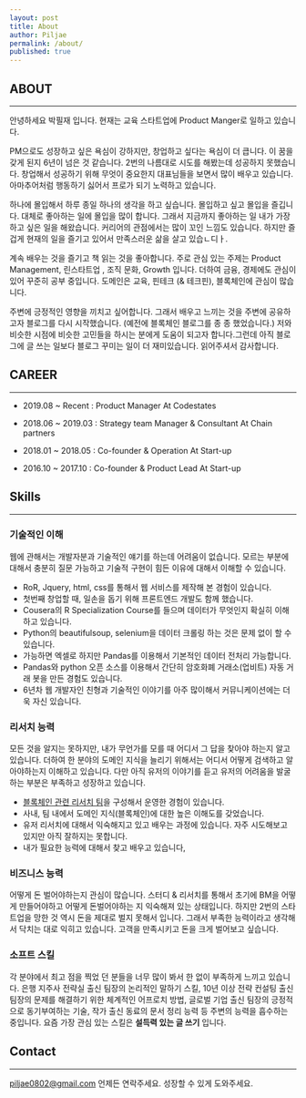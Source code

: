 ```yaml
---
layout: post
title: About
author: Piljae
permalink: /about/
published: true
---
```



## ABOUT
-------------
 안녕하세요 박필재 입니다. 현재는 교육 스타트업에 Product Manger로 일하고 있습니다. 
 
 PM으로도 성장하고 싶은 욕심이 강하지만, 창업하고 싶다는 욕심이 더 큽니다. 이 꿈을 갖게 된지 6년이 넘은 것 같습니다. 2번의 나름대로 시도를 해봤는데 성공하지 못했습니다. 창업해서 성공하기 위해 무엇이 중요한지 대표님들을 보면서 많이 배우고 있습니다. 아마추어처럼 행동하기 싫어서 프로가 되기 노력하고 있습니다. 
 
 하나에 몰입해서 하루 종일 하나의 생각을 하고 싶습니다. 몰입하고 싶고 몰입을 즐깁니다. 대체로 좋아하는 일에 몰입을 많이 합니다. 그래서 지금까지 좋아하는 일 내가 가장 하고 싶은 일을 해왔습니다. 커리어의 관점에서는 많이 꼬인 느낌도 있습니다. 하지만 즐겁게 현재의 일을 즐기고 있어서 만족스러운 삶을 살고 있습ㄴ디ㅏ. 
 
 계속 배우는 것을 즐기고 책 읽는 것을 좋아합니다. 주로 관심 있는 주제는 Product Management, 린스타트업 , 조직 문화, Growth 입니다. 더하여 금융, 경제에도 관심이 있어 꾸준히 공부 중입니다. 도메인은 교육, 핀테크 (& 테크핀), 블록체인에 관심이 많습니다.
 
 주변에 긍정적인 영향을 끼치고 싶어합니다. 그래서 배우고 느끼는 것을 주변에 공유하고자 블로그를 다시 시작했습니다. (예전에 블록체인 블로그를 종 종 했었습니다.) 저와 비슷한 시점에 비슷한 고민들을 하시는 분에게 도움이 되고자 합니다.그런데 아직 블로그에 글 쓰는 일보다 블로그 꾸미는 일이 더 재미있습니다. 읽어주셔서 감사합니다.


## CAREER
---------------

- 2019.08 ~ Recent   : Product Manager At Codestates

- 2018.06 ~ 2019.03  : Strategy team Manager & Consultant At Chain partners
			
- 2018.01 ~ 2018.05  : Co-founder & Operation At Start-up

- 2016.10 ~ 2017.10  : Co-founder & Product Lead At Start-up



## Skills
-------
### 기술적인 이해 
웹에 관해서는 개발자분과 기술적인 얘기를 하는데 어려움이 없습니다. 모르는 부분에 대해서 충분히 질문 가능하고 기술적 구현이 힘든 이유에 대해서 이해할 수 있습니다. 

- RoR, Jquery, html, css를 통해서 웹 서비스를 제작해 본 경험이 있습니다.
- 첫번째 창업할 때, 일손을 돕기 위해 프론트엔드 개발도 함께 했습니다.
- Cousera의 R Specialization Course를 들으며 데이터가 무엇인지 확실히 이해하고 있습니다.
- Python의 beautifulsoup, selenium을 데이터 크롤링 하는 것은 문제 없이 할 수 있습니다.
- 가능하면 엑셀로 하지만 Pandas를 이용해서 기본적인 데이터 전처리 가능합니다.
- Pandas와 python 오픈 소스를 이용해서 간단히 암호화폐 거래소(업비트) 자동 거래 봇을 만든 경험도 있습니다.
- 6년차 웹 개발자인 친형과 기술적인 이야기를 아주 많이해서 커뮤니케이션에는 더욱 자신 있습니다.


### 리서치 능력
 모든 것을 알지는 못하지만, 내가 무언가를 모를 때 어디서 그 답을 찾아야 하는지 알고 있습니다. 더하여 한 분야의 도메인 지식을 늘리기 위해서는 어디서 어떻게 검색하고 알아야하는지 이해하고 있습니다. 다만 아직 유저의 이야기를 듣고 유저의 어려움을 발굴하는 부분은 부족하고 성장하고 있습니다.
 
- [블록체인 관련 리서치 팀](https://steemit.com/@kblock)을 구성해서 운영한 경험이 있습니다.
- 사내, 팀 내에서 도메인 지식(블록체인)에 대한 높은 이해도를 갖었습니다. 
- 유저 리서치에 대해서 익숙해지고 있고 배우는 과정에 있습니다. 자주 시도해보고 있지만 아직 잘하지는 못합니다.
- 내가 필요한 능력에 대해서 찾고 배우고 있습니다,

### 비즈니스 능력
 어떻게 돈 벌어야하는지 관심이 많습니다. 스터디 & 리서치를 통해서 초기에 BM을 어떻게 만들어야하고 어떻게 돈벌어야하는 지 익숙해져 있는 상태입니다. 하지만 2번의 스타트업을 망한 것 역시 돈을 제대로 벌지 못해서 입니다. 그래서 부족한 능력이라고 생각해서 닥치는 대로 익히고 있습니다. 고객을 만족시키고 돈을 크게 벌어보고 싶습니다.
 
### 소프트 스킬
 각 분야에서 최고 점을 찍었 던 분들을 너무 많이 봐서 한 없이 부족하게 느끼고 있습니다. 은행 지주사 전략실 출신 팀장의 논리적인 말하기 스킬, 10년 이상 전략 컨설팅 출신 팀장의 문제를 해결하기 위한 체계적인 어프로치 방법, 글로벌 기업 출신 팀장의 긍정적으로 동기부여하는 기술, 작가 출신 동료의 문서 정리 능력 등 주변의 능력을 흡수하는 중입니다. 
  요즘 가장 관심 있는 스킬은 **설득력 있는 글 쓰기** 입니다. 


## Contact
-------------
piljae0802@gmail.com
언제든 연락주세요. 성장할 수 있게 도와주세요.

